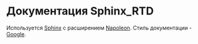# Документация Sphinx_RTD

Используется [Sphinx](https://www.sphinx-doc.org/) с расширением [Napoleon](https://www.sphinx-doc.org/en/master/usage/extensions/napoleon.html). Стиль документации - [Google](https://sphinxcontrib-napoleon.readthedocs.io/en/latest/example_google.html).
